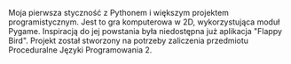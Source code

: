 Moja pierwsza styczność z Pythonem i większym projektem programistycznym. 
Jest to gra komputerowa w 2D, wykorzystująca moduł Pygame. Inspiracją do jej powstania była niedostępna już aplikacja "Flappy Bird".
Projekt został stworzony na potrzeby zaliczenia przedmiotu Proceduralne Języki Programowania 2.
